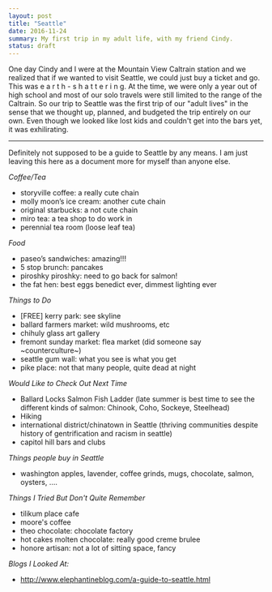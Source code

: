 ```yaml
---
layout: post
title: "Seattle"
date: 2016-11-24
summary: My first trip in my adult life, with my friend Cindy.
status: draft
---
```


One day Cindy and I were at the Mountain View Caltrain station and we realized that if we wanted to visit Seattle, we could just buy a ticket and go. This was e a r t h - s h a t t e r i n g. At the time, we were only a year out of high school and most of our solo travels were still limited to the range of the Caltrain. So our trip to Seattle was the first trip of our "adult lives" in the sense that we thought up, planned, and budgeted the trip entirely on our own. Even though we looked like lost kids and couldn't get into the bars yet, it was exhilirating.

******

Definitely not supposed to be a guide to Seattle by any means. I am just leaving this here as a document more for myself than anyone else.

*Coffee/Tea*
* storyville coffee: a really cute chain
* molly moon’s ice cream: another cute chain
* original starbucks: a not cute chain
* miro tea: a tea shop to do work in
* perennial tea room (loose leaf tea)

*Food*
* paseo’s sandwiches: amazing!!!
* 5 stop brunch: pancakes
* piroshky piroshky: need to go back for salmon!
* the fat hen: best eggs benedict ever, dimmest lighting ever

*Things to Do*
* [FREE] kerry park: see skyline
* ballard farmers market: wild mushrooms, etc
* chihuly glass art gallery
* fremont sunday market: flea market (did someone say ~counterculture~)
* seattle gum wall: what you see is what you get
* pike place: not that many people, quite dead at night

*Would Like to Check Out Next Time*
* Ballard Locks Salmon Fish Ladder (late summer is best time to see the different kinds of salmon: Chinook, Coho, Sockeye, Steelhead)
* Hiking
* international district/chinatown in Seattle (thriving communities despite history of gentrification and racism in seattle)
* capitol hill bars and clubs

*Things people buy in Seattle*
* washington apples, lavender, coffee grinds, mugs, chocolate, salmon, oysters, ….

*Things I Tried But Don't Quite Remember*
* tilikum place cafe
* moore's coffee
* theo chocolate: chocolate factory
* hot cakes molten chocolate: really good creme brulee
* honore artisan: not a lot of sitting space, fancy

*Blogs I Looked At:*
* http://www.elephantineblog.com/a-guide-to-seattle.html
